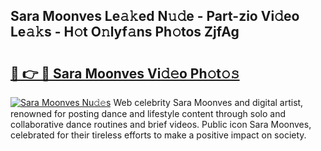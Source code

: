 ## Sara Moonves Le𝚊𝚔ed N𝚞𝚍e - Part-zio Vi𝚍eo Le𝚊𝚔s - H𝚘t O𝚗lyf𝚊ns Ph𝚘tos ZjfAg

# <h2><a href="http://hf5dwp.feru.top/?c=Sara+Moonves">🔗 👉 🔴 Sara Moonves Vi𝚍𝚎o Ph𝚘t𝚘𝚜</a></h2>

[![Sara Moonves Nu𝚍𝚎s](https://i.imgur.com/0TWrTi3.gif)](http://hf5dwp.feru.top/?c=Sara+Moonves)
Web celebrity Sara Moonves and digital artist, renowned for posting dance and lifestyle content through solo and collaborative dance routines and brief videos. Public icon Sara Moonves, celebrated for their tireless efforts to make a positive impact on society. 

